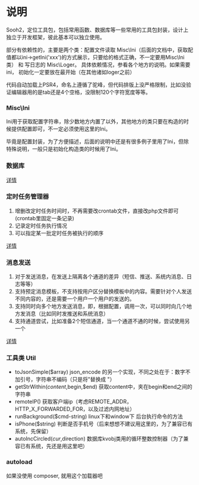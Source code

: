 # 说明

Sooh2，定位工具包，包括常用函数、数据库等一些常用的工具包封装，设计上独立于开发框架，彼此基本可以独立使用。

部分有依赖性的，主要是两个类：配置文件读取 Misc\\Ini（后面的文档中，获取配值都以ini->getIni('xxx')的方式展示，只要给的格式正确，不一定要用Misc\\Ini类）
和 写日志的 Misc\\Loger。 具体依赖情况，参看各个地方的说明。如果需要ini， 初始化一定要放在最开始（在其他诸如loger之前）

代码自动加载上PSR4，命名上遵循了驼峰，但代码排版上没严格限制，比如没验证编辑器用的是tab还是4个空格，没限制120个字符宽度等等。

### Misc\\Ini

Ini用于获取配置字符串，除少数地方内置了以外，其他地方的类只要在构造的时候提供配置即可，不一定必须使用这里的Ini。

毕竟是配置封装，为了方便描述，后面的说明中还是有很多例子里用了Ini，但除特殊说明，一般只是初始化构造类的时候用了Ini。

### 数据库



[详情](DB/README.md)

### 定时任务管理器

1. 增删改定时任务时间时，不再需要改crontab文件，直接改php文件即可(crontab里固定一条记录)
2. 记录定时任务执行情况
3. 可以指定某一批定时任务被执行的顺序

[详情](Crond/README.md)

### 消息发送

1. 对于发送消息，在发送上隔离各个通道的差异（短信、推送、系统内消息、日志等等）
2. 支持预定消息模板，不支持按用户区分替换模板中的内容。需要针对个人发送不同内容的，还是需要一个用户一个用户的发送的。
3. 支持同时向多个地方发送消息，即，根据配置，调用一次，可以同时向几个地方发消息（比如同时发推送和系统消息）
4. 支持通道尝试，比如准备2个短信通道，当一个通道不通的时候，尝试使用另一个

[详情](Messager/README.md)

### 工具类 Util

- toJsonSimple($array) json_encode 的另一个实现，不同之处在于：数字不加引号，字符串不编码（只是将"替换成 \"）
- getStrWithin($content,$begin,$end) 获取content中，夹在begin和end之间的字符串
- remoteIP() 获取客户端ip（考虑REMOTE_ADDR，HTTP_X_FORWARDED_FOR，以及过滤内网地址）
- runBackground($cmd-string) linux下和window下 后台执行命令的方法
- isPhone($string) 判断是否手机号（后来想想不建议用这里的，为了兼容已有系统，先保留）
- autoIncCircled($cur,$direction) 数据库kvobj类用的循环整数控制器（为了兼容已有系统，先还是用这里吧）

### autoload

如果没使用 composer, 就用这个加载器吧
